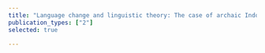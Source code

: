 ```yaml
---
title: "Language change and linguistic theory: The case of archaic Indo-European conjunction"
publication_types: ["2"]
selected: true

---
```

